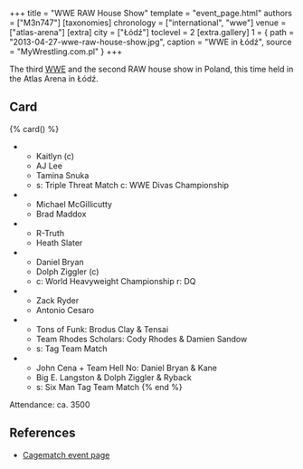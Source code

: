 +++
title = "WWE RAW House Show"
template = "event_page.html"
authors = ["M3n747"]
[taxonomies]
chronology = ["international", "wwe"]
venue = ["atlas-arena"]
[extra]
city = ["Łódź"]
toclevel = 2
[extra.gallery]
1 = { path = "2013-04-27-wwe-raw-house-show.jpg", caption = "WWE in Łódź", source = "MyWrestling.com.pl" }
+++

The third [WWE](@/o/wwe.md) and the second RAW house show in Poland, this time held in the Atlas Arena in Łódź.

## Card

{% card() %}
- - Kaitlyn (c)
  - AJ Lee
  - Tamina Snuka
  - s: Triple Threat Match
    c: WWE Divas Championship
- - Michael McGillicutty
  - Brad Maddox
- - R-Truth
  - Heath Slater
- - Daniel Bryan
  - Dolph Ziggler (c)
  - c: World Heavyweight Championship
    r: DQ
- - Zack Ryder
  - Antonio Cesaro
- - Tons of Funk: Brodus Clay & Tensai
  - Team Rhodes Scholars: Cody Rhodes & Damien Sandow
  - s: Tag Team Match
- - John Cena + Team Hell No: Daniel Bryan & Kane
  - Big E. Langston & Dolph Ziggler & Ryback
  - s: Six Man Tag Team Match
{% end %}

Attendance: ca. 3500

## References

* [Cagematch event page](https://www.cagematch.net/?id=1&nr=94311)
